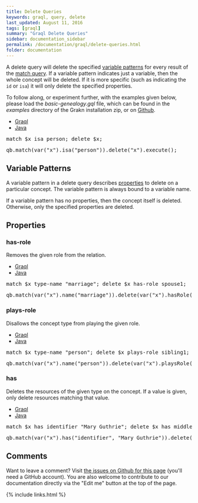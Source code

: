 ```yaml
---
title: Delete Queries
keywords: graql, query, delete
last_updated: August 11, 2016
tags: [graql]
summary: "Graql Delete Queries"
sidebar: documentation_sidebar
permalink: /documentation/graql/delete-queries.html
folder: documentation
---
```


A delete query will delete the specified [variable patterns](#variable-patterns) for every result of the [match query](match-queries.html). If a variable pattern indicates just a variable, then the whole concept will be deleted. If it is more specific (such as indicating the `id` or `isa`) it will only delete the specified properties. 

To follow along, or experiment further, with the examples given below, please load the *basic-genealogy.gql* file, which can be found in the *examples* directory of the Grakn installation zip, or on [Github](https://github.com/graknlabs/grakn/blob/master/grakn-dist/src/examples/basic-genealogy.gql).


<ul id="profileTabs" class="nav nav-tabs">
    <li class="active"><a href="#shell1" data-toggle="tab">Graql</a></li>
    <li><a href="#java1" data-toggle="tab">Java</a></li>
</ul>

<div class="tab-content">
<div role="tabpanel" class="tab-pane active" id="shell1">
<pre>
match $x isa person; delete $x;
</pre>
</div>
<div role="tabpanel" class="tab-pane" id="java1">
<pre>
qb.match(var("x").isa("person")).delete("x").execute();
</pre>
</div> <!-- tab-pane -->
</div> <!-- tab-content -->


## Variable Patterns

A variable pattern in a delete query describes [properties](#properties) to delete on a particular concept. The variable pattern is always bound to a
variable name.

If a variable pattern has no properties, then the concept itself is deleted. Otherwise, only the specified properties are deleted.

## Properties

### has-role
Removes the given role from the relation.
<ul id="profileTabs" class="nav nav-tabs">
    <li class="active"><a href="#shell2" data-toggle="tab">Graql</a></li>
    <li><a href="#java2" data-toggle="tab">Java</a></li>
</ul>

<div class="tab-content">
<div role="tabpanel" class="tab-pane active" id="shell2">
<pre>
match $x type-name "marriage"; delete $x has-role spouse1;
</pre>
</div>
<div role="tabpanel" class="tab-pane" id="java2">
<pre>
qb.match(var("x").name("marriage")).delete(var("x").hasRole("spouse1"));
</pre>
</div> <!-- tab-pane -->
</div> <!-- tab-content -->


### plays-role
Disallows the concept type from playing the given role.

<ul id="profileTabs" class="nav nav-tabs">
    <li class="active"><a href="#shell3" data-toggle="tab">Graql</a></li>
    <li><a href="#java3" data-toggle="tab">Java</a></li>
</ul>

<div class="tab-content">
<div role="tabpanel" class="tab-pane active" id="shell3">
<pre>
match $x type-name "person"; delete $x plays-role sibling1;
</pre>
</div>
<div role="tabpanel" class="tab-pane" id="java3">
<pre>
qb.match(var("x").name("person")).delete(var("x").playsRole("sibling1"));
</pre>
</div> <!-- tab-pane -->
</div> <!-- tab-content -->

### has
Deletes the resources of the given type on the concept. If a value is given,
only delete resources matching that value.

<ul id="profileTabs" class="nav nav-tabs">
    <li class="active"><a href="#shell4" data-toggle="tab">Graql</a></li>
    <li><a href="#java4" data-toggle="tab">Java</a></li>
</ul>

<div class="tab-content">
<div role="tabpanel" class="tab-pane active" id="shell4">
<pre>
match $x has identifier "Mary Guthrie"; delete $x has middlename $y;
</pre>
</div>
<div role="tabpanel" class="tab-pane" id="java4">
<pre>
qb.match(var("x").has("identifier", "Mary Guthrie")).delete(var("x").has("middlename", var("y")));
</pre>
</div> <!-- tab-pane -->
</div> <!-- tab-content -->

## Comments
Want to leave a comment? Visit <a href="https://github.com/graknlabs/docs/issues/42" target="_blank">the issues on Github for this page</a> (you'll need a GitHub account). You are also welcome to contribute to our documentation directly via the "Edit me" button at the top of the page.

{% include links.html %}

